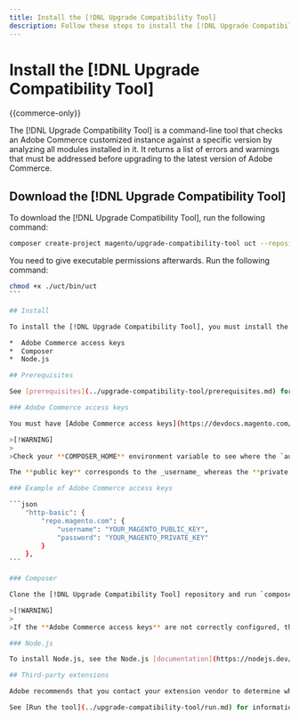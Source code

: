 ```yaml
---
title: Install the [!DNL Upgrade Compatibility Tool]
description: Follow these steps to install the [!DNL Upgrade Compatibility Tool] for your Adobe Commerce project.
---
```


# Install the [!DNL Upgrade Compatibility Tool]

{{commerce-only}}

The [!DNL Upgrade Compatibility Tool] is a command-line tool that checks an Adobe Commerce customized instance against a specific version by analyzing all modules installed in it. It returns a list of errors and warnings that must be addressed before upgrading to the latest version of Adobe Commerce.

## Download the [!DNL Upgrade Compatibility Tool]

To download the [!DNL Upgrade Compatibility Tool], run the following command:

```bash
composer create-project magento/upgrade-compatibility-tool uct --repository https://repo.magento.com
```

You need to give executable permissions afterwards. Run the following command:
````bash
chmod +x ./uct/bin/uct
```

## Install

To install the [!DNL Upgrade Compatibility Tool], you must install the necessary prerequisites:

*  Adobe Commerce access keys
*  Composer
*  Node.js

## Prerequisites

See [prerequisites](../upgrade-compatibility-tool/prerequisites.md) for more information.

### Adobe Commerce access keys

You must have [Adobe Commerce access keys](https://devdocs.magento.com/marketplace/sellers/profile-information.html#access-keys) to download and use the [!DNL Upgrade Compatibility Tool]. Add your Adobe Commerce access keys to your `auth.json` file, which is located at `~/.composer` by default.

>[!WARNING]
>
>Check your **COMPOSER_HOME** environment variable to see where the `auth.json` file is located.

The **public key** corresponds to the _username_ whereas the **private key** is the _password_:

### Example of Adobe Commerce access keys

```json
    "http-basic": {
        "repo.magento.com": {
            "username": "YOUR_MAGENTO_PUBLIC_KEY",
            "password": "YOUR_MAGENTO_PRIVATE_KEY"
        }
    },
```

### Composer

Clone the [!DNL Upgrade Compatibility Tool] repository and run `composer install` in your terminal to install dependencies.

>[!WARNING]
>
>If the **Adobe Commerce access keys** are not correctly configured, the [!DNL Upgrade Compatibility Tool] will not install and you will get errors when running the `composer install` command.

### Node.js

To install Node.js, see the Node.js [documentation](https://nodejs.dev/learn/how-to-install-nodejs).

## Third-party extensions

Adobe recommends that you contact your extension vendor to determine whether your extension is fully compatible with Adobe Commerce latest released version.

See [Run the tool](../upgrade-compatibility-tool/run.md) for information about executing the [!DNL Upgrade Compatibility Tool].
